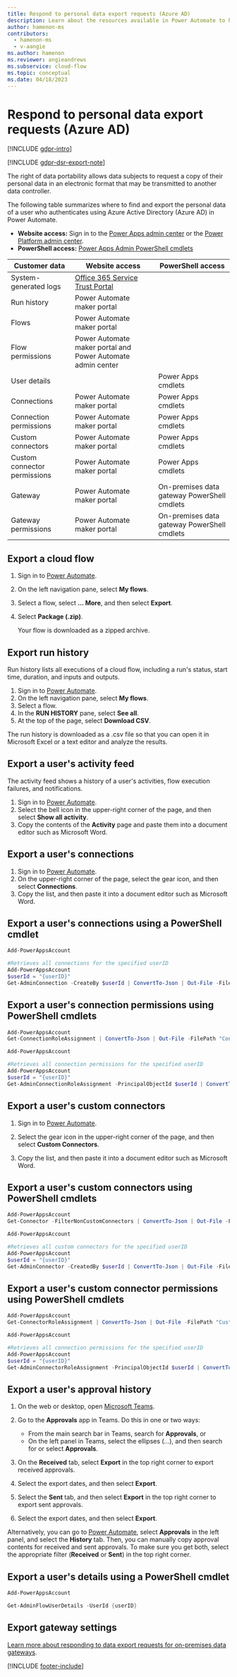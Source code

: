 ```yaml
---
title: Respond to personal data export requests (Azure AD)
description: Learn about the resources available in Power Automate to help you meet your obligations to export customers' personal data under various privacy laws and regulations for users who authenticate using Azure AD.
author: hamenon-ms
contributors:
  - hamenon-ms
  - v-aangie
ms.author: hamenon
ms.reviewer: angieandrews
ms.subservice: cloud-flow
ms.topic: conceptual
ms.date: 04/18/2023
---
```

# Respond to personal data export requests (Azure AD)

[!INCLUDE [gdpr-intro](~/../shared-content/shared/privacy-includes/gdpr-intro.md)]

[!INCLUDE [gdpr-dsr-export-note](~/../shared-content/shared/privacy-includes/gdpr-dsr-export-note.md)]

The right of data portability allows data subjects to request a copy of their personal data in an electronic format that may be transmitted to another data controller.

The following table summarizes where to find and export the personal data of a user who authenticates using Azure Active Directory (Azure AD) in Power Automate.

- **Website access:** Sign in to the [Power Apps admin center](https://admin.powerapps.com/) or the [Power Platform admin center](https://admin.powerplatform.microsoft.com/).
- **PowerShell access:** [Power Apps Admin PowerShell cmdlets](/power-platform/admin/powerapps-powershell)

| Customer data | Website access | PowerShell access |
| ----------------- | ------------------ | -------------------|
| System-generated logs | [Office 365 Service Trust Portal](https://servicetrust.microsoft.com/) |
| Run history | Power Automate maker portal | |
| Flows | Power Automate maker portal | |
| Flow permissions | Power Automate maker portal and Power Automate admin center | |
| User details | | Power Apps cmdlets |
| Connections | Power Automate maker portal | Power Apps cmdlets |
| Connection permissions | Power Automate maker portal | Power Apps cmdlets |
| Custom connectors | Power Automate maker portal | Power Apps cmdlets |
| Custom connector permissions | Power Automate maker portal | Power Apps cmdlets |
| Gateway | Power Automate maker portal | On-premises data gateway PowerShell cmdlets |
| Gateway permissions | Power Automate maker portal | On-premises data gateway PowerShell cmdlets |

## Export a cloud flow

1. Sign in to [Power Automate](https://make.powerautomate.com/).
1. On the left navigation pane, select **My flows**.
1. Select a flow, select **&hellip; More**, and then select **Export**.
1. Select **Package (.zip)**.

    Your flow is downloaded as a zipped archive.

## Export run history

Run history lists all executions of a cloud flow, including a run's status, start time, duration, and inputs and outputs.

1. Sign in to [Power Automate](https://make.powerautomate.com/).
1. On the left navigation pane, select **My flows**.
1. Select a flow.
1. In the **RUN HISTORY** pane, select **See all**.
1. At the top of the page, select **Download CSV**.

The run history is downloaded as a .csv file so that you can open it in Microsoft Excel or a text editor and analyze the results.

## Export a user's activity feed

The activity feed shows a history of a user's activities, flow execution failures, and notifications.

1. Sign in to [Power Automate](https://make.powerautomate.com/).
1. Select the bell icon in the upper-right corner of the page, and then select **Show all activity**.
1. Copy the contents of the **Activity** page and paste them into a document editor such as Microsoft Word.

## Export a user's connections

1. Sign in to [Power Automate](https://make.powerautomate.com/).
1. On the upper-right corner of the page, select the gear icon, and then select **Connections**.
1. Copy the list, and then paste it into a document editor such as Microsoft Word.

## Export a user's connections using a PowerShell cmdlet

```PowerShell
Add-PowerAppsAccount

#Retrieves all connections for the specified userID
Add-PowerAppsAccount
$userId = "{userID}"
Get-AdminConnection -CreateBy $userId | ConvertTo-Json | Out-File -FilePath "UserConnections.txt"
```

## Export a user's connection permissions using PowerShell cmdlets

```PowerShell
Add-PowerAppsAccount
Get-ConnectionRoleAssignment | ConvertTo-Json | Out-File -FilePath "ConnectionPermissions.txt"
```

```PowerShell
Add-PowerAppsAccount

#Retrieves all connection permissions for the specified userID
Add-PowerAppsAccount
$userId = "{userID}"
Get-AdminConnectionRoleAssignment -PrincipalObjectId $userId | ConvertTo-Json | Out-File -FilePath "ConnectionPermissions.txt" 
```

## Export a user's custom connectors

1. Sign in to [Power Automate](https://flow.microsoft.com).

1. Select the gear icon in the upper-right corner of the page, and then select **Custom Connectors**.

1. Copy the list, and then paste it into a document editor such as Microsoft Word.

## Export a user's custom connectors using PowerShell cmdlets

```PowerShell
Add-PowerAppsAccount
Get-Connector -FilterNonCustomConnectors | ConvertTo-Json | Out-File -FilePath "CustomConnectors.txt"
```

```PowerShell
Add-PowerAppsAccount

#Retrieves all custom connectors for the specified userID
Add-PowerAppsAccount
$userId = "{userID}"
Get-AdminConnector -CreatedBy $userId | ConvertTo-Json | Out-File -FilePath "UserCustomConnectors.txt"  
```

## Export a user's custom connector permissions using PowerShell cmdlets

```PowerShell
Add-PowerAppsAccount
Get-ConnectorRoleAssignment | ConvertTo-Json | Out-File -FilePath "CustomConnectorPermissions.txt"
```

```PowerShell
Add-PowerAppsAccount

#Retrieves all connection permissions for the specified userID 
Add-PowerAppsAccount
$userId = "{userID}"
Get-AdminConnectorRoleAssignment -PrincipalObjectId $userId | ConvertTo-Json | Out-File -FilePath "CustomConnectorPermissions.txt"   
```

## Export a user's approval history

1. On the web or desktop, open [Microsoft Teams](https://teams.microsoft.com).
1. Go to the **Approvals** app in Teams. Do this in one or two ways:
    - From the main search bar in Teams, search for **Approvals**, or 
    - On the left panel in Teams, select the ellipses (...), and then search for or select **Approvals**.

1. On the **Received** tab, select **Export** in the top right corner to export received approvals.
1. Select the export dates, and then select **Export**.
1. Select the **Sent** tab, and then select **Export** in the top right corner to export sent approvals.
1. Select the export dates, and then select **Export**.

Alternatively, you can go to [Power Automate](https://make.powerautomate.com), select **Approvals** in the left panel, and select the **History** tab. Then, you can manually copy approval contents for received and sent approvals. To make sure you get both, select the appropriate filter (**Received** or **Sent**) in the top right corner.

## Export a user's details using a PowerShell cmdlet

```PowerShell
Add-PowerAppsAccount

Get-AdminFlowUserDetails -UserId {userID}
```

## Export gateway settings

[Learn more about responding to data export requests for on-premises data gateways](/power-bi/service-gateway-onprem#tenant-level-administration).

[!INCLUDE [footer-include](includes/footer-banner.md)]
